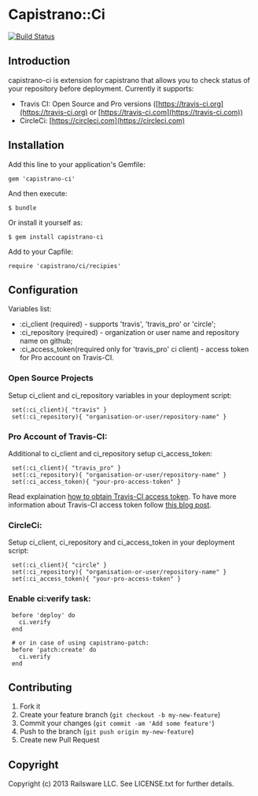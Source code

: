 # Capistrano::Ci
[![Build Status](https://travis-ci.org/railsware/capistrano-ci.png)](https://travis-ci.org/railsware/capistrano-ci)


## Introduction

capistrano-ci is extension for capistrano that allows you to check status of your repository before deployment. Currently it supports:

  * Travis CI: Open Source and Pro versions ([https://travis-ci.org](https://travis-ci.org) or [https://travis-ci.com](https://travis-ci.com))
  * CircleCi: [https://circleci.com](https://circleci.com) 

## Installation

Add this line to your application's Gemfile:

    gem 'capistrano-ci'

And then execute:

    $ bundle

Or install it yourself as:

    $ gem install capistrano-ci

Add to your Capfile:
    
    require 'capistrano/ci/recipies'

## Configuration

Variables list: 

  * :ci_client (required) - supports 'travis', 'travis_pro' or 'circle';
  * :ci_repository (required) - organization or user name and repository name on github;
  * :ci_access_token(required only for 'travis_pro' ci client) - access token for Pro account on Travis-CI.

### Open Source Projects

Setup ci_client and ci_repository variables in your deployment script: 

     set(:ci_client){ "travis" }
     set(:ci_repository){ "organisation-or-user/repository-name" }

### Pro Account of Travis-CI:

Additional to ci_client and ci_repository setup ci_access_token: 

     set(:ci_client){ "travis_pro" }
     set(:ci_repository){ "organisation-or-user/repository-name" }
     set(:ci_access_token){ "your-pro-access-token" }

Read explaination [how to obtain Travis-CI access token](http://railsware.com/blog/2013/09/10/capistrano-recipe-for-checking-travis-ci-build-status/). To have more information about Travis-CI access token follow [this blog post](http://about.travis-ci.org/blog/2013-01-28-token-token-token). 

### CircleCi: 

Setup ci_client, ci_repository and ci_access_token in your deployment script:

     set(:ci_client){ "circle" }
     set(:ci_repository){ "organisation-or-user/repository-name" }
     set(:ci_access_token){ "your-pro-access-token" }

### Enable ci:verify task:

     before 'deploy' do
       ci.verify
     end

     # or in case of using capistrano-patch: 
     before 'patch:create' do
       ci.verify
     end

## Contributing

1. Fork it
2. Create your feature branch (`git checkout -b my-new-feature`)
3. Commit your changes (`git commit -am 'Add some feature'`)
4. Push to the branch (`git push origin my-new-feature`)
5. Create new Pull Request

## Copyright

Copyright (c) 2013 Railsware LLC. See LICENSE.txt for
further details.
